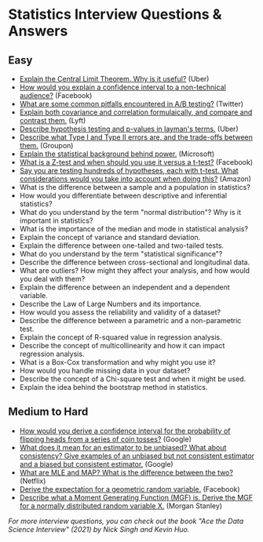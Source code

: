 # Statistics Interview Questions & Answers

## Easy 
* [Explain the Central Limit Theorem. Why is it useful?](https://github.com/longnguyendata/Interview-Answers/tree/main#ace-the-data-science-interview-book) (Uber)
* [How would you explain a confidence interval to a non-technical audience?](https://github.com/longnguyendata/Interview-Answers/tree/main#ace-the-data-science-interview-book) (Facebook)
* [What are some common pitfalls encountered in A/B testing?](https://github.com/longnguyendata/Interview-Answers/tree/main#ace-the-data-science-interview-book) (Twitter)
* [Explain both covariance and correlation formulaically, and compare and contrast them.](https://github.com/longnguyendata/Interview-Answers/tree/main#ace-the-data-science-interview-book) (Lyft)
* [Describe hypothesis testing and p-values in layman's terms.](https://github.com/longnguyendata/Interview-Answers/tree/main#ace-the-data-science-interview-book) (Uber)
* [Describe what Type I and Type II errors are, and the trade-offs between them.](https://github.com/longnguyendata/Interview-Answers/tree/main#ace-the-data-science-interview-book) (Groupon)
* [Explain the statistical background behind power.](https://github.com/longnguyendata/Interview-Answers/tree/main#ace-the-data-science-interview-book) (Microsoft)
* [What is a Z-test and when should you use it versus a t-test?](https://github.com/longnguyendata/Interview-Answers/tree/main#ace-the-data-science-interview-book) (Facebook)
* [Say you are testing hundreds of hypotheses, each with t-test. What considerations would you take into account when doing this?](https://github.com/longnguyendata/Interview-Answers/tree/main#ace-the-data-science-interview-book) (Amazon)
* What is the difference between a sample and a population in statistics?
* How would you differentiate between descriptive and inferential statistics?
* What do you understand by the term "normal distribution"? Why is it important in statistics?
* What is the importance of the median and mode in statistical analysis?
* Explain the concept of variance and standard deviation.
* Explain the difference between one-tailed and two-tailed tests.
* What do you understand by the term "statistical significance"?
* Describe the difference between cross-sectional and longitudinal data.
* What are outliers? How might they affect your analysis, and how would you deal with them?
* Explain the difference between an independent and a dependent variable.
* Describe the Law of Large Numbers and its importance.
* How would you assess the reliability and validity of a dataset?
* Describe the difference between a parametric and a non-parametric test.
* Explain the concept of R-squared value in regression analysis.
* Describe the concept of multicollinearity and how it can impact regression analysis.
* What is a Box-Cox transformation and why might you use it?
* How would you handle missing data in your dataset?
* Describe the concept of a Chi-square test and when it might be used.
* Explain the idea behind the bootstrap method in statistics.

## Medium to Hard 
* [How would you derive a confidence interval for the probability of flipping heads from a series of coin tosses?](https://github.com/longnguyendata/Interview-Answers/tree/main#ace-the-data-science-interview-book) (Google)
* [What does it mean for an estimator to be unbiased? What about consistency? Give examples of an unbiased but not consistent estimator and a biased but consistent estimator.](https://github.com/longnguyendata/Interview-Answers/tree/main#ace-the-data-science-interview-book) (Google)
* [What are MLE and MAP? What is the difference between the two?](https://github.com/longnguyendata/Interview-Answers/tree/main#ace-the-data-science-interview-book) (Netflix)
* [Derive the expectation for a geometric random variable.](https://github.com/longnguyendata/Interview-Answers/tree/main#ace-the-data-science-interview-book) (Facebook)
* [Describe what a Moment Generating Function (MGF) is. Derive the MGF for a normally distributed random variable X.](https://github.com/longnguyendata/Interview-Answers/tree/main#ace-the-data-science-interview-book) (Morgan Stanley)

*For more interview questions, you can check out the book "Ace the Data Science Interview" (2021) by Nick Singh and Kevin Huo.*
